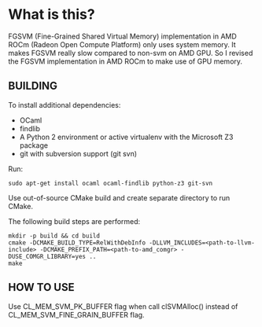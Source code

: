 # What is this?
FGSVM (Fine-Grained Shared Virtual Memory) implementation in AMD ROCm (Radeon Open Compute Platform) only uses system memory.
It makes FGSVM really slow compared to non-svm on AMD GPU.
So I revised the FGSVM implementation in AMD ROCm to make use of GPU memory.

## BUILDING

To install additional dependencies:

* OCaml
* findlib
* A Python 2 environment or active virtualenv with the Microsoft Z3 package
* git with subversion support (git svn)

Run:

    sudo apt-get install ocaml ocaml-findlib python-z3 git-svn

Use out-of-source CMake build and create separate directory to run CMake.

The following build steps are performed:

    mkdir -p build && cd build
    cmake -DCMAKE_BUILD_TYPE=RelWithDebInfo -DLLVM_INCLUDES=<path-to-llvm-include> -DCMAKE_PREFIX_PATH=<path-to-amd_comgr> -DUSE_COMGR_LIBRARY=yes ..
    make

## HOW TO USE
Use CL_MEM_SVM_PK_BUFFER flag when call clSVMAlloc() instead of CL_MEM_SVM_FINE_GRAIN_BUFFER flag.
